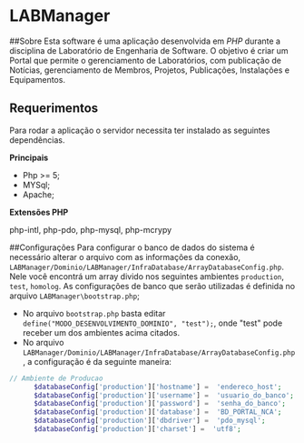 # LABManager
##Sobre
Esta software é uma aplicação desenvolvida em *PHP* durante a disciplina de Laboratório de Engenharia de Software. 
O objetivo é criar um Portal que permite o gerenciamento de Laboratórios, com publicação de Notícias, gerenciamento de Membros, Projetos, Publicações, Instalações e Equipamentos.
## Requerimentos
Para rodar a aplicação o servidor necessita ter instalado as seguintes dependências.

**Principais**
 * Php >= 5;
 * MYSql;
 * Apache;

**Extensões PHP**

php-intl, php-pdo, php-mysql, php-mcrypy

##Configurações
Para configurar o banco de dados do sistema é necessário alterar o arquivo com as informações da conexão, `LABManager/Dominio/LABManager/InfraDatabase/ArrayDatabaseConfig.php`. Nele você encontrá um array divido nos seguintes ambientes `production`, `test`, `homolog`. As configurações de banco que serão utilizadas é definida no arquivo `LABManager\bootstrap.php`;
 * No arquivo `bootstrap.php` basta editar `define("MODO_DESENVOLVIMENTO_DOMINIO", "test");`, onde "test" pode receber um dos ambientes acima citados. 
* No arquivo `LABManager/Dominio/LABManager/InfraDatabase/ArrayDatabaseConfig.php`, a configuração é da seguinte maneira:
``` php
// Ambiente de Producao
      $databaseConfig['production']['hostname'] =  'endereco_host';
      $databaseConfig['production']['username'] =  'usuario_do_banco';
      $databaseConfig['production']['password'] =  'senha_do_banco';
      $databaseConfig['production']['database'] =  'BD_PORTAL_NCA';
      $databaseConfig['production']['dbdriver'] =  'pdo_mysql';
      $databaseConfig['production']['charset'] =  'utf8';
```
